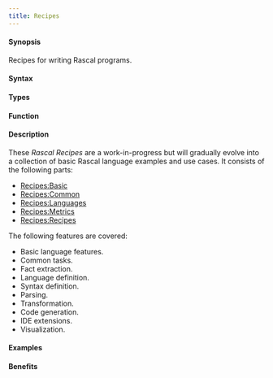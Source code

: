 ```yaml
---
title: Recipes
---
```


#### Synopsis

Recipes for writing Rascal programs.

#### Syntax

#### Types

#### Function

#### Description

These _Rascal Recipes_ are a work-in-progress but will gradually evolve into a collection of basic Rascal language examples and use cases.
It consists of the following parts:

* [Recipes:Basic](/Recipes/Basic)
* [Recipes:Common](/Recipes/Common)
* [Recipes:Languages](/Recipes/Languages)
* [Recipes:Metrics](/Recipes/Metrics)
* [Recipes:Recipes](/Recipes/)

The following features are covered:

*  Basic language features.
*  Common tasks.
*  Fact extraction.
*  Language definition.
*  Syntax definition.
*  Parsing.
*  Transformation.
*  Code generation.
*  IDE extensions.
*  Visualization.

#### Examples

#### Benefits


